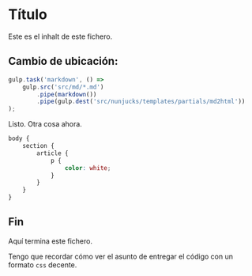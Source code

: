 # Título
Este es el inhalt de este fichero.

## Cambio de ubicación:
```js
gulp.task('markdown', () =>
    gulp.src('src/md/*.md')
        .pipe(markdown())
        .pipe(gulp.dest('src/nunjucks/templates/partials/md2html'))
);
```

Listo. Otra cosa ahora.

```scss
body {
	section {
		article {
			p {
				color: white;
			}
		}
	}
}
```

## Fin

Aquí termina este fichero.

Tengo que recordar cómo ver el asunto de entregar el código
con un formato <code>css</code> decente.
